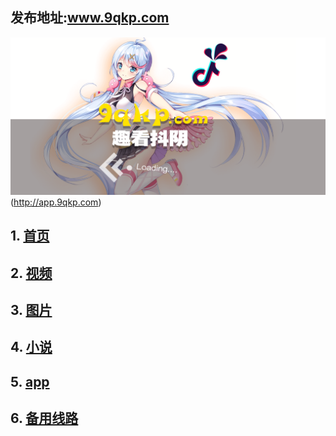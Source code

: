 ## 发布地址:www.9qkp.com

 ![Image](bg.png)(http://app.9qkp.com)

## 1.  [首页](http://www.susen7.com)
## 2.  [视频](http://www.susen7.com/vod/type/id/1.html)
## 3.  [图片](http://www.susen7.com/art/type/id/2.html)
## 4.  [小说](http://www.susen7.com/art/type/id/3.html)
## 5.  [app](http://app.9qkp.com)
## 6.  [备用线路](http://vip.susen7.com)


